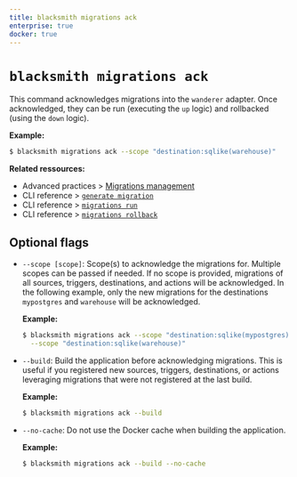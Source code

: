 ```yaml
---
title: blacksmith migrations ack
enterprise: true
docker: true
---
```


# `blacksmith migrations ack`

This command acknowledges migrations into the `wanderer` adapter. Once acknowledged,
they can be run (executing the `up` logic) and rollbacked (using the `down` logic).

**Example:**
```bash
$ blacksmith migrations ack --scope "destination:sqlike(warehouse)"

```

**Related ressources:**
- Advanced practices >
  [Migrations management](/blacksmith/practices/management/migrations)
- CLI reference >
  [`generate migration`](/blacksmith/cli/generate-migration)
- CLI reference >
  [`migrations run`](/blacksmith/cli/migrations-run)
- CLI reference >
  [`migrations rollback`](/blacksmith/cli/migrations-rollback)

## Optional flags

- `--scope [scope]`: Scope(s) to acknowledge the migrations for. Multiple scopes
  can be passed if needed. If no scope is provided, migrations of all sources,
  triggers, destinations, and actions will be acknowledged. In the following
  example, only the new migrations for the destinations `mypostgres` and
  `warehouse` will be acknowledged.

  **Example:**
  ```bash
  $ blacksmith migrations ack --scope "destination:sqlike(mypostgres)" \
    --scope "destination:sqlike(warehouse)"

  ```

- `--build`: Build the application before acknowledging migrations. This is useful
  if you registered new sources, triggers, destinations, or actions leveraging
  migrations that were not registered at the last build.

  **Example:**
  ```bash
  $ blacksmith migrations ack --build

  ```

- `--no-cache`: Do not use the Docker cache when building the application.

  **Example:**
  ```bash
  $ blacksmith migrations ack --build --no-cache

  ```
